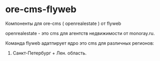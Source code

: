 ore-cms-flyweb
==============

Компоненты для ore-cms ( openrealestate ) от flyweb

openrealestate - это cms для агентств недвижимости от monoray.ru. 

Команда flyweb адатпирует ядро это cms для различных регионов:
1. Санкт-Петербург + Лен. область.